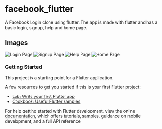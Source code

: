 # facebook_flutter

A Facebook Login clone using flutter. The app is made with flutter and has a basic login, signup, help and home page.

## Images
![Login Page](https://raw.githubusercontent.com/AdityaPratapSinghR/facebook_flutter/master/assets/images/login.png)
![Signup Page](https://raw.githubusercontent.com/AdityaPratapSinghR/facebook_flutter/master/assets/images/signup.png)
![Help Page](https://raw.githubusercontent.com/AdityaPratapSinghR/facebook_flutter/master/assets/images/help.png)
![Home Page](https://raw.githubusercontent.com/AdityaPratapSinghR/facebook_flutter/master/assets/images/home.png)

### Getting Started

This project is a starting point for a Flutter application.

A few resources to get you started if this is your first Flutter project:

- [Lab: Write your first Flutter app](https://docs.flutter.dev/get-started/codelab)
- [Cookbook: Useful Flutter samples](https://docs.flutter.dev/cookbook)

For help getting started with Flutter development, view the
[online documentation](https://docs.flutter.dev/), which offers tutorials,
samples, guidance on mobile development, and a full API reference.
